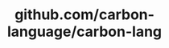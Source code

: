 ---
layout: post
title: github.com/carbon-language/carbon-lang
categories: link
tags: [انگلیسی, گیت‌هاب, برنامه‌نویسی]
---